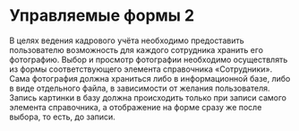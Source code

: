# Управляемые формы 2

В целях ведения кадрового учёта необходимо предоставить пользователю возможность для каждого сотрудника хранить его фотографию. Выбор и просмотр фотографии необходимо осуществлять из формы соответствующего элемента справочника «Сотрудники». Сама фотография должна храниться либо в информационной базе, либо в виде отдельного файла, в зависимости от желания пользователя. Запись картинки в базу должна происходить только при записи самого элемента справочника, а отображение на форме сразу же после выбора, то есть, до записи.

